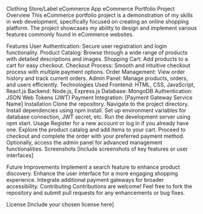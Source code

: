 Clothing Store/Label eCommerce App
eCommerce Portfolio Project
Overview
This eCommerce portfolio project is a demonstration of my skills in web development, specifically focused on creating an online shopping platform. The project showcases my ability to design and implement various features commonly found in eCommerce websites.

Features
User Authentication: Secure user registration and login functionality.
Product Catalog: Browse through a wide range of products with detailed descriptions and images.
Shopping Cart: Add products to a cart for easy checkout.
Checkout Process: Smooth and intuitive checkout process with multiple payment options.
Order Management: View order history and track current orders.
Admin Panel: Manage products, orders, and users efficiently.
Technologies Used
Frontend: HTML, CSS, JavaScript, React.js
Backend: Node.js, Express.js
Database: MongoDB
Authentication: JSON Web Tokens (JWT)
Payment Integration: [Payment Gateway Service Name]
Installation
Clone the repository.
Navigate to the project directory.
Install dependencies using npm install.
Set up environment variables for database connection, JWT secret, etc.
Run the development server using npm start.
Usage
Register for a new account or log in if you already have one.
Explore the product catalog and add items to your cart.
Proceed to checkout and complete the order with your preferred payment method.
Optionally, access the admin panel for advanced management functionalities.
Screenshots
[Include screenshots of key features or user interfaces]

Future Improvements
Implement a search feature to enhance product discovery.
Enhance the user interface for a more engaging shopping experience.
Integrate additional payment gateways for broader accessibility.
Contributing
Contributions are welcome! Feel free to fork the repository and submit pull requests for any enhancements or bug fixes.

License
[Include your chosen license here]
